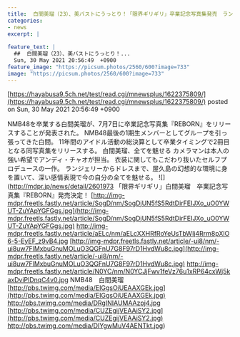 ```yaml
---
title:  白間美瑠（23）、美バストにうっとり！「限界ギリギリ」卒業記念写真集発売　ランジェリー姿披露　  
categories:
- news
excerpt: |
  
feature_text: |
  ##  白間美瑠（23）、美バストにうっとり！...
  Sun, 30 May 2021 20:56:49  +0900
feature_image: "https://picsum.photos/2560/600?image=733"
image: "https://picsum.photos/2560/600?image=733"
---
```


[https://hayabusa9.5ch.net/test/read.cgi/mnewsplus/1622375809/](https://hayabusa9.5ch.net/test/read.cgi/mnewsplus/1622375809/)
posted on Sun, 30 May 2021 20:56:49  +0900

<!--more-->

NMB48を卒業する白間美瑠が、7月7日に卒業記念写真集『REBORN』をリリースすることが発表された。 NMB48最後の1期生メンバーとしてグループを引っ張ってきた白間。 11年間のアイドル活動の総決算として卒業タイミングで2冊目となる同写真集をリリースする。 白間美瑠、全てを魅せる カメラマンは本人の強い希望でアンディ・チャオが担当。 衣装に関してもこだわり抜いたセルフプロデュースの一作。 ランジェリーからドレスまで、屋久島の幻想的な環境に身を置いて、深い感情表現で今の自分の全てを魅せる。 ![](http://mdpr.jp/news/detail/2601973 「限界ギリギリ」白間美瑠　卒業記念写真集『REBORN』発売決定！ [http://img-mdpr.freetls.fastly.net/article/SogD/nm/SogDjUN5fS5RdtDirFEIJXo_uO0YWUT-ZuYApYGFGgs.jpg](http://img-mdpr.freetls.fastly.net/article/SogD/nm/SogDjUN5fS5RdtDirFEIJXo_uO0YWUT-ZuYApYGFGgs.jpg) http://img-mdpr.freetls.fastly.net/article/aELc/nm/aELcXXHRfRoYeUsTbWIj4Rrm8pXlO6-5-EyEF_z9vB4.jpg [http://img-mdpr.freetls.fastly.net/article/-ui8/nm/-ui8uw7FlMxbuGnuMOLuO3QGFnU7G8F97rD1HvdWu8c.jpg](http://img-mdpr.freetls.fastly.net/article/-ui8/nm/-ui8uw7FlMxbuGnuMOLuO3QGFnU7G8F97rD1HvdWu8c.jpg) http://img-mdpr.freetls.fastly.net/article/N0YC/nm/N0YCJjFwv1feVz76u1xRP64cxWj5kaxDviPlDnqC4v0.jpg NMB48　白間美瑠 [http://pbs.twimg.com/media/EIGgsOiUEAAXGEk.jpg](http://pbs.twimg.com/media/EIGgsOiUEAAXGEk.jpg) http://pbs.twimg.com/media/DRgINIAUMAAzpj4.jpg [http://pbs.twimg.com/media/CUZEgijVEAAiSY2.jpg](http://pbs.twimg.com/media/CUZEgijVEAAiSY2.jpg) http://pbs.twimg.com/media/DIYgwMuV4AENTkt.jpg)
